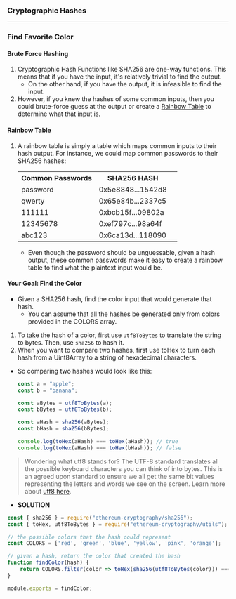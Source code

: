 ### Cryptographic Hashes
----

### Find Favorite Color
#### Brute Force Hashing
1. Cryptographic Hash Functions like SHA256 are one-way functions. This means that if you have the input, it's relatively trivial to find the output.   
    - On the other hand, if you have the output, it is infeasible to find the input.
2. However, if you knew the hashes of some common inputs, then you could brute-force guess at the output or create a [Rainbow Table](https://university.alchemy.com/course/ethereum/sc/6317afca5216a46480f65674/stage/6317afca5216a46480f65677?tab=details) to determine what that input is.

#### Rainbow Table
1. A rainbow table is simply a table which maps common inputs to their hash output. For instance, we could map common passwords to their SHA256 hashes:

    <table>
        <tr>
            <th>Common Passwords</th>
            <th>SHA256 HASH<tr>
        </tr>
        <tr>
            <td>password</td>
            <td>0x5e8848...1542d8<td>
        </tr>
        <tr>
            <td>qwerty</td>
            <td>0x65e84b...2337c5<td>
        </tr>
        <tr>
            <td>111111</td>
            <td>0xbcb15f...09802a<td>
        </tr>
        <tr>
            <td>12345678</td>
            <td>0xef797c...98a64f<td>
        </tr>
        <tr>
            <td>abc123</td>
            <td>0x6ca13d...118090<td>
        </tr>
    </table>

    - Even though the password should be unguessable, given a hash output, these common passwords make it easy to create a rainbow table to find what the plaintext input would be.

#### Your Goal: Find the Color
- Given a SHA256 hash, find the color input that would generate that hash.
    - You can assume that all the hashes be generated only from colors provided in the COLORS array.
1. To take the hash of a color, first use ``utf8ToBytes`` to translate the string to bytes. Then, use ``sha256`` to hash it.
1. When you want to compare two hashes, first use toHex to turn each hash from a Uint8Array to a string of hexadecimal characters.
- So comparing two hashes would look like this:
    ```js
    const a = "apple";
    const b = "banana";

    const aBytes = utf8ToBytes(a);
    const bBytes = utf8ToBytes(b);

    const aHash = sha256(aBytes);
    const bHash = sha256(bBytes);

    console.log(toHex(aHash) === toHex(aHash)); // true
    console.log(toHex(aHash) === toHex(bHash)); // false
    ```
>  Wondering what utf8 stands for? The UTF-8 standard translates all the possible keyboard characters you can think of into bytes. This is an agreed upon standard to ensure we all get the same bit values representing the letters and words we see on the screen. Learn more about [utf8 here](https://en.wikipedia.org/wiki/UTF-8).
- **SOLUTION**
```js
const { sha256 } = require("ethereum-cryptography/sha256");
const { toHex, utf8ToBytes } = require("ethereum-cryptography/utils");

// the possible colors that the hash could represent
const COLORS = ['red', 'green', 'blue', 'yellow', 'pink', 'orange'];

// given a hash, return the color that created the hash
function findColor(hash) {
    return COLORS.filter(color => toHex(sha256(utf8ToBytes(color))) === toHex(hash))
}

module.exports = findColor;
```